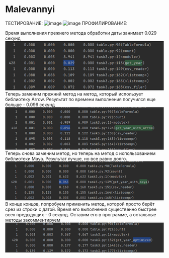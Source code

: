 # Malevannyi
ТЕСТИРОВАНИЕ: 
![image](https://user-images.githubusercontent.com/102906241/205466577-c2ecbd68-82c0-46a7-bd34-a070df325565.png)
![image](https://user-images.githubusercontent.com/102906241/205466618-d5d813e6-426a-4103-bdcb-e1244fe1a810.png)
ПРОФИЛИРОВАНИЕ:

Время выполнения прежнего метода обработки даты занимает 0.029 секунд
![img_1.png](img_1.png)
Теперь заменим прежний метод на метод, который использует библиотеку Arrow.
Результат по времени выполнения получился еще больше - 0.096 секунд
![img_2.png](img_2.png)
Теперь снова заменим метод, но теперь на метод с использованием
библиотеки Maya. Результат лучше, но все равно долго.
![img_3.png](img_3.png)
В конце концов, попробуем применить метод, которой просто берёт срез
из строки с датой. Время его выполнения существенно быстрее всех предыдущих - 0 секунд.
Оставим его в программе, а остальные методы закомментируем
![img_4.png](img_4.png)